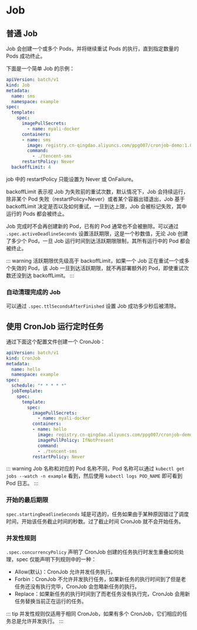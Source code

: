# Job

## 普通 Job

Job 会创建一个或多个 Pods，并将继续重试 Pods 的执行，直到指定数量的 Pods 成功终止。

下面是一个简单 Job 的示例：

```yaml
apiVersion: batch/v1
kind: Job
metadata:
  name: sms
  namespace: example
spec:
  template:
    spec:
      imagePullSecrets:
        - name: myali-docker
      containers:
      - name: sms
        image: registry.cn-qingdao.aliyuncs.com/ppg007/cronjob-demo:1.0
        command:
          - ./tencent-sms
      restartPolicy: Never
  backoffLimit: 4
```

job 中的 restartPolicy 只能设置为 Never 或 OnFailure。

backoffLimit 表示视 Job 为失败前的重试次数，默认情况下，Job 会持续运行，除非某个 Pod 失败（restartPolicy=Never）或者某个容器出错退出，Job 基于 backoffLimit 决定是否以及如何重试，一旦到达上限，Job 会被标记失败，其中运行的 Pods 都会被终止。

Job 完成时不会再创建新的 Pod，已有的 Pod 通常也不会被删除。可以通过 `.spec.activeDeadlineSeconds` 设置活跃期限，这是一个秒数值，无论 Job 创建了多少个 Pod，一旦 Job 运行时间到达活跃期限限制，其所有运行中的 Pod 都会被终止。

::: warning
活跃期限优先级高于 backoffLimit，如果一个 Job 正在重试一个或多个失效的 Pod，该 Job 一旦到达活跃期限，就不再部署额外的 Pod，即使重试次数还没到达 backoffLimit。
:::

### 自动清理完成的 Job

可以通过 `.spec.ttlSecondsAfterFinished` 设置 Job 成功多少秒后被清除。

## 使用 CronJob 运行定时任务

通过下面这个配置文件创建一个 CronJob：

```yaml
apiVersion: batch/v1
kind: CronJob
metadata:
  name: hello
  namespace: example
spec:
  schedule: "* * * * *"
  jobTemplate:
    spec:
      template:
        spec:
          imagePullSecrets:
            - name: myali-docker
          containers:
          - name: hello
            image: registry.cn-qingdao.aliyuncs.com/ppg007/cronjob-demo:1.0
            imagePullPolicy: IfNotPresent
            command:
            - ./tencent-sms
          restartPolicy: Never
```

::: warning
Job 名称和对应的 Pod 名称不同，Pod 名称可以通过 `kubectl get jobs --watch -n example` 看到，然后使用 `kubectl logs POD_NAME` 即可看到 Pod 日志。
:::

### 开始的最后期限

`spec.startingDeadlineSeconds` 域是可选的，任务如果由于某种原因错过了调度时间，开始该任务截止时间的秒数。过了截止时间 CronJob 就不会开始任务。

### 并发性规则

`.spec.concurrencyPolicy` 声明了 CronJob 创建的任务执行时发生重叠如何处理，spec 仅能声明下列规则中的一种：

- Allow(默认)：CronJob 允许并发任务执行。
- Forbin：CronJob 不允许并发执行任务，如果新任务的执行时间到了但是老任务还没有执行完毕，CronJob 会忽略新任务的执行。
- Replace：如果新任务的执行时间到了而老任务没有执行完，CronJob 会用新任务替换当前正在运行的任务。

::: tip
并发性规则仅适用于相同 CronJob，如果有多个 CronJob，它们相应的任务总是允许并发执行。
:::
